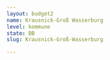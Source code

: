```yaml
---
layout: budget2
name: Krausnick-Groß Wasserburg
level: kommune
state: BB
slug: Krausnick-Groß-Wasserburg

---
```



